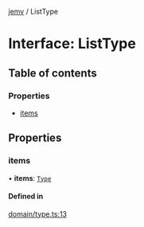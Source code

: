 [jemv](../README.md) / ListType

# Interface: ListType

## Table of contents

### Properties

- [items](ListType.md#items)

## Properties

### items

• **items**: [`Type`](../classes/Type.md)

#### Defined in

[domain/type.ts:13](https://github.com/FlavioLionelRita/typ3s/blob/b168c24/src/lib/domain/type.ts#L13)
